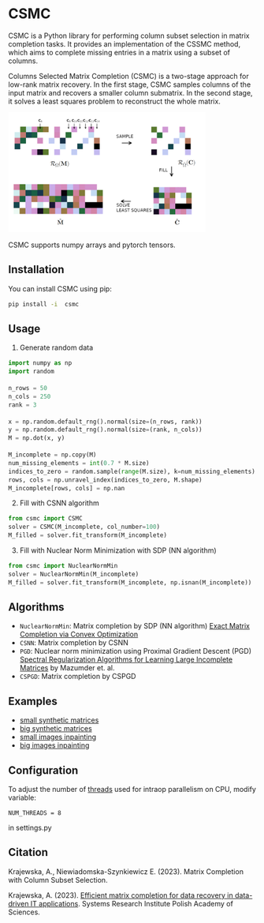 # CSMC 

CSMC is a Python library for performing column subset selection in matrix completion tasks. It provides an implementation of the CSSMC method, which aims to complete missing entries in a matrix using a subset of columns.

Columns Selected Matrix Completion (CSMC) is a two-stage approach for low-rank matrix recovery. In the first stage, CSMC samples columns of the input matrix  and recovers a smaller column submatrix.
In the second stage, it solves a least squares problem to reconstruct the whole matrix.

<img src="resources/CSMC.png" alt="Alt text" width="400px" />

CSMC supports numpy arrays and pytorch tensors.

## Installation

You can install CSMC using pip:

```bash
pip install -i  csmc
```

## Usage
1. Generate random data
```python
import numpy as np
import random 

n_rows = 50
n_cols = 250
rank = 3

x = np.random.default_rng().normal(size=(n_rows, rank)) 
y = np.random.default_rng().normal(size=(rank, n_cols)) 
M = np.dot(x, y)

M_incomplete = np.copy(M)
num_missing_elements = int(0.7 * M.size)
indices_to_zero = random.sample(range(M.size), k=num_missing_elements)
rows, cols = np.unravel_index(indices_to_zero, M.shape)
M_incomplete[rows, cols] = np.nan
```

2. Fill with CSNN algorithm
```python
from csmc import CSMC
solver = CSMC(M_incomplete, col_number=100)
M_filled = solver.fit_transform(M_incomplete)
```

3. Fill with Nuclear Norm Minimization with SDP (NN algorithm)

```python
from csmc import NuclearNormMin
solver = NuclearNormMin(M_incomplete)
M_filled = solver.fit_transform(M_incomplete, np.isnan(M_incomplete))
```

## Algorithms
* `NuclearNormMin`: Matrix completion by SDP (NN algorithm) [Exact Matrix Completion via Convex Optimization](http://statweb.stanford.edu/~candes/papers/MatrixCompletion.pdf)
* `CSNN`: Matrix completion by CSNN
* `PGD`: Nuclear norm minimization using Proximal Gradient Descent (PGD)  [Spectral Regularization Algorithms for Learning Large Incomplete Matrices](http://web.stanford.edu/~hastie/Papers/mazumder10a.pdf) by Mazumder et. al.
* `CSPGD`: Matrix completion by CSPGD

## Examples

* [small synthetic matrices](examples/synthetic.ipynb)
* [big synthetic matrices](examples/synthetic_tensor.ipynb)
* [small images inpainting](examples/images.ipynb)
* [big images inpainting](examples/images.ipynb)
## Configuration

To adjust the number of [threads](https://pytorch.org/docs/stable/generated/torch.set_num_threads.html) used for intraop parallelism on CPU, modify variable: 

```
NUM_THREADS = 8
```
in settings.py


## Citation

Krajewska, A., Niewiadomska-Szynkiewicz E. (2023). Matrix Completion with Column Subset Selection.

Krajewska, A. (2023).  [Efficient matrix completion for data recovery in data-driven IT applications](https://www.e-bip.org.pl/upload/00998/37859/1088193-82224218.pdf). Systems Research Institute
Polish Academy of Sciences.